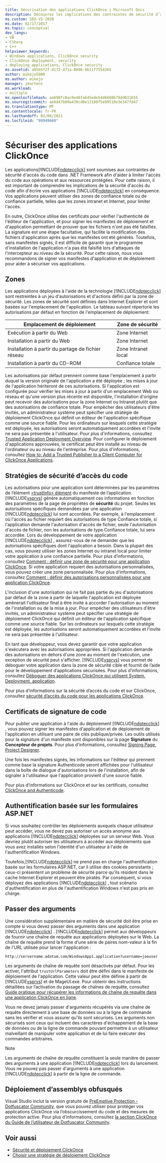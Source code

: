 ```yaml
---
title: Sécurisation des applications ClickOnce | Microsoft Docs
description: Découvrez les implications des contraintes de sécurité d’accès du code dans le .NET Framework qui peuvent limiter l’accès au code pour vos applications ClickOnce.
ms.custom: SEO-VS-2020
ms.date: 02/17/2017
ms.topic: conceptual
dev_langs:
- VB
- CSharp
- C++
helpviewer_keywords:
- Windows applications, ClickOnce security
- ClickOnce deployment, security
- deploying applications, ClickOnce security
ms.assetid: a05b5f2f-d1f2-471a-8096-8b11f7554265
author: mikejo5000
ms.author: mikejo
manager: jmartens
ms.workload:
- multiple
ms.openlocfilehash: aa698fc0ac0e46fa645ede54d6608b79dd031655
ms.sourcegitcommit: ae6d47b09a439cd0e13180f5e89510e3e347fd47
ms.translationtype: MT
ms.contentlocale: fr-FR
ms.lasthandoff: 02/08/2021
ms.locfileid: "99949660"
---
```

# <a name="secure-clickonce-applications"></a>Sécuriser des applications ClickOnce
Les applications[!INCLUDE[ndptecclick](../deployment/includes/ndptecclick_md.md)] sont soumises aux contraintes de sécurité d'accès du code dans .NET Framework afin d'aider à limiter l'accès du code aux opérations et aux ressources protégées. Pour cette raison, il est important de comprendre les implications de la sécurité d'accès du code afin d'écrire vos applications [!INCLUDE[ndptecclick](../deployment/includes/ndptecclick_md.md)] en conséquence. Vos applications peuvent utiliser des zones de confiance totale ou de confiance partielle, telles que les zones intranet et Internet, pour limiter l'accès.

 En outre, ClickOnce utilise des certificats pour vérifier l'authenticité de l'éditeur de l'application, et pour signer les manifestes de déploiement et d'application permettant de prouver que les fichiers n'ont pas été falsifiés. La signature est une étape facultative, qui facilite la modification des fichiers d'application après que les manifestes ont été générés. Toutefois, sans manifestes signés, il est difficile de garantir que le programme d'installation de l'application n'a pas été falsifié lors d'attaques de l'intercepteur au niveau de la sécurité. Pour cette raison, nous vous recommandons de signer vos manifestes d'application et de déploiement pour aider à sécuriser vos applications.

## <a name="zones"></a>Zones
 Les applications déployées à l'aide de la technologie [!INCLUDE[ndptecclick](../deployment/includes/ndptecclick_md.md)] sont restreintes à un jeu d'autorisations et d'actions défini par la zone de sécurité. Les zones de sécurité sont définies dans Internet Explorer et sont basées sur l'emplacement de l'application. Le tableau suivant répertorie les autorisations par défaut en fonction de l'emplacement de déploiement:

|Emplacement de déploiement|Zone de sécurité|
|-------------------------|-------------------|
|Exécution à partir du Web|Zone Internet|
|Installation à partir du Web|Zone Internet|
|Installation à partir du partage de fichier réseau|Zone Intranet local|
|Installation à partir du CD-ROM|Confiance totale|

 Les autorisations par défaut prennent comme base l'emplacement à partir duquel la version originale de l'application a été déployée ; les mises à jour de l'application hériteront de ces autorisations. Si l'application est configurée pour vérifier les mises à jour à partir d'un emplacement Web ou réseau et qu'une version plus récente est disponible, l'installation d'origine peut recevoir des autorisations pour la zone Internet ou Intranet plutôt que des autorisations de confiance totale. Pour empêcher des utilisateurs d'être invités, un administrateur système peut spécifier une stratégie de déploiement ClickOnce qui définit un éditeur de l'application spécifique comme une source fiable. Pour les ordinateurs sur lesquels cette stratégie est déployée, les autorisations seront automatiquement accordées et l'invite ne sera pas présentée à l'utilisateur. Pour plus d'informations, consultez [Trusted Application Deployment Overview](../deployment/trusted-application-deployment-overview.md). Pour configurer le déploiement d'applications approuvées, le certificat peut être installé au niveau de l'ordinateur ou au niveau de l'entreprise. Pour plus d'informations, consultez [How to: Add a Trusted Publisher to a Client Computer for ClickOnce Applications](../deployment/how-to-add-a-trusted-publisher-to-a-client-computer-for-clickonce-applications.md).

## <a name="code-access-security-policies"></a>Stratégies de sécurité d’accès du code
 Les autorisations pour une application sont déterminées par les paramètres de l’élément [ \<trustInfo> élément](../deployment/trustinfo-element-clickonce-application.md) du manifeste de l’application. [!INCLUDE[vsprvs](../code-quality/includes/vsprvs_md.md)] génère automatiquement ces informations en fonction des paramètres de la page de propriétés de **sécurité** du projet. Seules les autorisations spécifiques demandées par une application [!INCLUDE[ndptecclick](../deployment/includes/ndptecclick_md.md)] lui sont accordées. Par exemple, à l'emplacement où l'accès au fichier requiert des autorisations de type Confiance totale, si l'application demande l'autorisation d'accès de fichier, seule l'autorisation d'accès de fichier, non les autorisations de type Confiance totale, lui sera accordée. Lors du développement de votre application [!INCLUDE[ndptecclick](../deployment/includes/ndptecclick_md.md)] , assurez-vous de ne demander que les autorisations spécifiques dont l'application a besoin. Dans la plupart des cas, vous pouvez utiliser les zones Internet ou intranet local pour limiter votre application à une confiance partielle. Pour plus d’informations, consultez [Comment : définir une zone de sécurité pour une application ClickOnce](../deployment/how-to-set-a-security-zone-for-a-clickonce-application.md). Si votre application requiert des autorisations personnalisées, vous pouvez créer une zone personnalisée. Pour plus d’informations, consultez [Comment : définir des autorisations personnalisées pour une application ClickOnce](../deployment/how-to-set-custom-permissions-for-a-clickonce-application.md).

 L'inclusion d'une autorisation qui ne fait pas partie du jeu d'autorisations par défaut de la zone à partir de laquelle l'application est déployée amènerait l'utilisateur final à être invité à accorder l'autorisation au moment de l'installation ou de la mise à jour. Pour empêcher des utilisateurs d'être invités, un administrateur système peut spécifier une stratégie de déploiement ClickOnce qui définit un éditeur de l'application spécifique comme une source fiable. Sur les ordinateurs sur lesquels cette stratégie est déployée, les autorisations seront automatiquement accordées et l'invite ne sera pas présentée à l'utilisateur.

 En tant que développeur, vous devez garantir que votre application s'exécutera avec les autorisations appropriées. Si l'application demande des autorisations en dehors d'une zone au moment de l'exécution, une exception de sécurité peut s'afficher. [!INCLUDE[vsprvs](../code-quality/includes/vsprvs_md.md)] vous permet de déboguer votre application dans la zone de sécurité cible et fournit de l’aide pour le développement d’applications sécurisées. Pour plus d’informations, consultez [Déboguer des applications ClickOnce qui utilisent System. Deployment. application](../deployment/debugging-clickonce-applications-that-use-system-deployment-application.md).

 Pour plus d’informations sur la sécurité d’accès du code et sur ClickOnce, consultez [sécurité d’accès du code pour les applications ClickOnce](../deployment/code-access-security-for-clickonce-applications.md).

## <a name="code-signing-certificates"></a>Certificats de signature de code
 Pour publier une application à l'aide du déploiement [!INCLUDE[ndptecclick](../deployment/includes/ndptecclick_md.md)] , vous pouvez signer les manifestes d'application et de déploiement de l'application en utilisant une paire de clés publique/privée. Les outils utilisés pour la signature d'un manifeste sont disponibles sur la page **Signature** du **Concepteur de projets**. Pour plus d'informations, consultez [Signing Page, Project Designer](../ide/reference/signing-page-project-designer.md).

 Une fois les manifestes signés, les informations sur l'éditeur qui prennent comme base la signature Authenticode seront affichées pour l'utilisateur dans la boîte de dialogue d'autorisations lors de l'installation, afin de signaler à l'utilisateur que l'application provient d'une source fiable.

 Pour plus d’informations sur ClickOnce et sur les certificats, consultez [ClickOnce and Authenticode](../deployment/clickonce-and-authenticode.md).

## <a name="aspnet-form-based-authentication"></a>Authentification basée sur les formulaires ASP.NET
 Si vous souhaitez contrôler les déploiements auxquels chaque utilisateur peut accéder, vous ne devez pas autoriser un accès anonyme aux applications [!INCLUDE[ndptecclick](../deployment/includes/ndptecclick_md.md)] déployées sur un serveur Web. Vous devriez plutôt autoriser les utilisateurs à accéder aux déploiements que vous avez installés selon l'identité d'un utilisateur à l'aide de l'authentification Windows.

 Toutefois,[!INCLUDE[ndptecclick](../deployment/includes/ndptecclick_md.md)] ne prend pas en charge l'authentification basée sur les formulaires ASP.NET, car il utilise des cookies persistants ; ceux-ci présentent un problème de sécurité parce qu'ils résident dans le cache Internet Explorer et peuvent être piratés. Par conséquent, si vous déployez des applications [!INCLUDE[ndptecclick](../deployment/includes/ndptecclick_md.md)] , tout scénario d'authentification en plus de l'authentification Windows n'est pas pris en charge.

## <a name="pass-arguments"></a>Passer des arguments
 Une considération supplémentaire en matière de sécurité doit être prise en compte si vous devez passer des arguments dans une application [!INCLUDE[ndptecclick](../deployment/includes/ndptecclick_md.md)] . [!INCLUDE[ndptecclick](../deployment/includes/ndptecclick_md.md)] permet aux développeurs de fournir une chaîne de requête aux applications déployées sur le Web. La chaîne de requête prend la forme d'une série de paires nom-valeur à la fin de l'URL utilisée pour lancer l'application :

 `http://servername.adatum.com/WindowsApp1.application?username=joeuser`

 Les arguments de chaîne de requête sont désactivés par défaut. Pour les activer, l'attribut `trustUrlParameters` doit être défini dans le manifeste de déploiement de l'application. Cette valeur peut être définie à partir de [!INCLUDE[vsprvs](../code-quality/includes/vsprvs_md.md)] et de MageUI.exe. Pour obtenir des instructions détaillées sur l’activation du passage de chaînes de requête, consultez [Guide pratique pour récupérer les informations de chaîne de requête dans une application ClickOnce en ligne](../deployment/how-to-retrieve-query-string-information-in-an-online-clickonce-application.md).

 Vous ne devez jamais passer d'arguments récupérés via une chaîne de requête directement à une base de données ou à la ligne de commande sans les vérifier et vous assurer qu'ils sont sécurisés. Les arguments non sécurisés sont ceux qui incluent des caractères d'échappement de la base de données ou de la ligne de commande pouvant permettre à un utilisateur malveillant de manipuler votre application et de lui faire exécuter des commandes arbitraires.

> [!NOTE]
> Les arguments de chaîne de requête constituent la seule manière de passer des arguments à une application [!INCLUDE[ndptecclick](../deployment/includes/ndptecclick_md.md)] lors du lancement. Vous ne pouvez pas passer d'arguments à une application [!INCLUDE[ndptecclick](../deployment/includes/ndptecclick_md.md)] à partir de la ligne de commande.

## <a name="deploying-obfuscated-assemblies"></a>Déploiement d’assemblys obfusqués
 Visual Studio inclut la version gratuite de [PreEmptive Protection - Dotfuscator Community](../ide/dotfuscator/index.md), que vous pouvez utiliser pour protéger vos applications ClickOnce via l’obscurcissement du code et des mesures de protection active.  Pour plus d’informations, consultez [la section ClickOnce du Guide de l’utilisateur de Dotfuscator Community](https://www.preemptive.com/dotfuscator/ce/docs/help/5.27/advanced_clickonce.html).

## <a name="see-also"></a>Voir aussi
- [Sécurité et déploiement ClickOnce](../deployment/clickonce-security-and-deployment.md)
- [Choisir une stratégie de déploiement ClickOnce](../deployment/choosing-a-clickonce-deployment-strategy.md)
